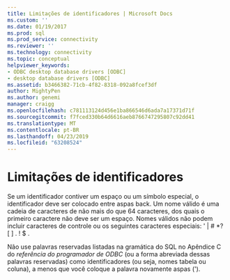 ```yaml
---
title: Limitações de identificadores | Microsoft Docs
ms.custom: ''
ms.date: 01/19/2017
ms.prod: sql
ms.prod_service: connectivity
ms.reviewer: ''
ms.technology: connectivity
ms.topic: conceptual
helpviewer_keywords:
- ODBC desktop database drivers [ODBC]
- desktop database drivers [ODBC]
ms.assetid: b3466382-71cb-4f82-8318-092a8fcef3df
author: MightyPen
ms.author: genemi
manager: craigg
ms.openlocfilehash: c781113124d456e1ba866546d6ada7a17371d71f
ms.sourcegitcommit: f7fced330b64d6616aeb8766747295807c92dd41
ms.translationtype: MT
ms.contentlocale: pt-BR
ms.lasthandoff: 04/23/2019
ms.locfileid: "63208524"
---
```

# <a name="identifiers-limitations"></a>Limitações de identificadores
Se um identificador contiver um espaço ou um símbolo especial, o identificador deve ser colocado entre aspas back. Um nome válido é uma cadeia de caracteres de não mais do que 64 caracteres, dos quais o primeiro caractere não deve ser um espaço. Nomes válidos não podem incluir caracteres de controle ou os seguintes caracteres especiais: ' &#124; # *? [ ] . ! $ .  
  
 Não use palavras reservadas listadas na gramática do SQL no Apêndice C do *referência do programador de ODBC* (ou a forma abreviada dessas palavras reservadas) como identificadores (ou seja, nomes tabela ou coluna), a menos que você coloque a palavra novamente aspas (').

